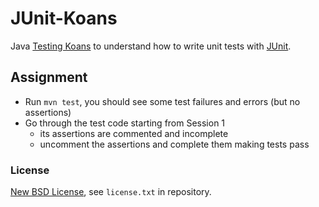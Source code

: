 # JUnit-Koans
Java [Testing Koans](http://blog.code-cop.org/2015/12/testing-koans.html) to understand how to write unit tests with [JUnit](http://junit.org/).

## Assignment ##

* Run `mvn test`, you should see some test failures and errors (but no assertions)
* Go through the test code starting from Session 1
  * its assertions are commented and incomplete
  * uncomment the assertions and complete them making tests pass

### License ###
[New BSD License](http://opensource.org/licenses/bsd-license.php), see `license.txt` in repository.